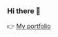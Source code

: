 ### Hi there 👋

👉 [My portfolio](https://lorenzobloedow.com) 

<!-- [My developerlookup](https://developerlookup.com/LorenzoBloedow) -->
